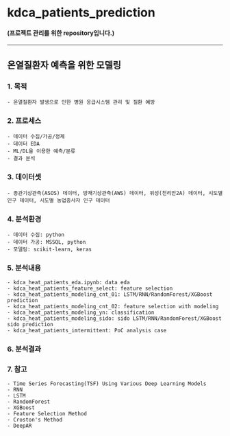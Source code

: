 # kdca_patients_prediction

#### (프로젝트 관리를 위한 repository입니다.)
---
## 온열질환자 예측을 위한 모델링
### 1. 목적 

    - 온열질환자 발생으로 인한 병원 응급시스템 관리 및 질환 예방

### 2. 프로세스
    
    - 데이터 수집/가공/정제
    - 데이터 EDA
    - ML/DL을 이용한 예측/분류
    - 결과 분석

### 3. 데이터셋

    - 종관기상관측(ASOS) 데이터, 방재기상관측(AWS) 데이터, 위성(천리안2A) 데이터, 시도별 인구 데이터, 시도별 농업종사자 인구 데이터 

### 4. 분석환경

    - 데이터 수집: python
    - 데이터 가공: MSSQL, python
    - 모델링: scikit-learn, keras


### 5. 분석내용
    
    - kdca_heat_patients_eda.ipynb: data eda
    - kdca_heat_patients_feature_select: feature selection 
    - kdca_heat_patients_modeling_cnt_01: LSTM/RNN/RandomForest/XGBoost prediction
    - kdca_heat_patients_modeling_cnt_02: feature selection with modeling
    - kdca_heat_patients_modeling_yn: classification
    - kdca_heat_patients_modeling_sido: sido LSTM/RNN/RandomForest/XGBoost sido prediction
    - kdca_heat_patients_imtermittent: PoC analysis case

### 6. 분석결과


### 7. 참고

    - Time Series Forecasting(TSF) Using Various Deep Learning Models
    - RNN
    - LSTM
    - RandomForest
    - XGBoost
    - Feature Selection Method
    - Croston's Method
    - DeepAR
